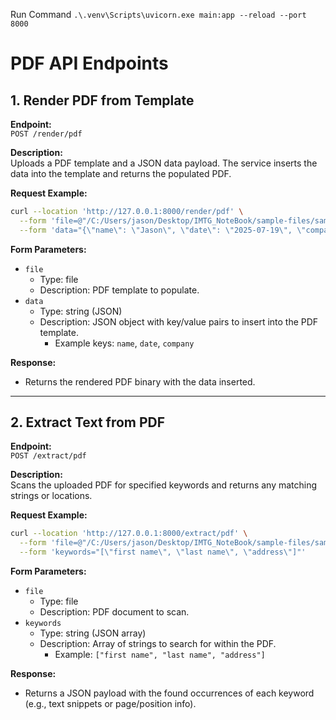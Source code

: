 Run Command
`.\.venv\Scripts\uvicorn.exe main:app --reload --port 8000`
# PDF API Endpoints

## 1. Render PDF from Template

**Endpoint:**  
`POST /render/pdf`

**Description:**  
Uploads a PDF template and a JSON data payload. The service inserts the data into the template and returns the populated PDF.

**Request Example:**
```bash
curl --location 'http://127.0.0.1:8000/render/pdf' \
  --form 'file=@"/C:/Users/jason/Desktop/IMTG_NoteBook/sample-files/sample pdf files/sample.pdf"' \
  --form 'data="{\"name\": \"Jason\", \"date\": \"2025-07-19\", \"company\": \"OpenAI\"}"'
```

**Form Parameters:**
- `file`  
  - Type: file  
  - Description: PDF template to populate.
- `data`  
  - Type: string (JSON)  
  - Description: JSON object with key/value pairs to insert into the PDF template.  
    - Example keys: `name`, `date`, `company`

**Response:**  
- Returns the rendered PDF binary with the data inserted.

---

## 2. Extract Text from PDF

**Endpoint:**  
`POST /extract/pdf`

**Description:**  
Scans the uploaded PDF for specified keywords and returns any matching strings or locations.

**Request Example:**
```bash
curl --location 'http://127.0.0.1:8000/extract/pdf' \
  --form 'file=@"/C:/Users/jason/Desktop/IMTG_NoteBook/sample-files/sample pdf files/sample.pdf"' \
  --form 'keywords="[\"first name\", \"last name\", \"address\"]"'
```

**Form Parameters:**
- `file`  
  - Type: file  
  - Description: PDF document to scan.
- `keywords`  
  - Type: string (JSON array)  
  - Description: Array of strings to search for within the PDF.  
    - Example: `["first name", "last name", "address"]`

**Response:**  
- Returns a JSON payload with the found occurrences of each keyword (e.g., text snippets or page/position info).
